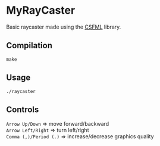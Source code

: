 # MyRayCaster

Basic raycaster made using the [CSFML](https://github.com/SFML/CSFML) library.

## Compilation

```shell
make
```

## Usage

```shell
./raycaster
```

## Controls

`Arrow Up/Down` => move forward/backward \
`Arrow Left/Right` => turn left/right \
`Comma (,)/Period (.)` => increase/decrease graphics quality